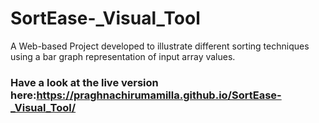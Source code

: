 # SortEase-_Visual_Tool
A Web-based Project developed to illustrate different sorting techniques using a bar graph representation of input array values.
### Have a look at the live version here:https://praghnachirumamilla.github.io/SortEase-_Visual_Tool/
